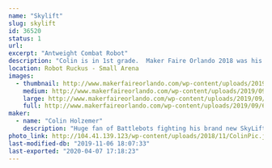 ```yaml
---
name: "Skylift"
slug: skylift
id: 36520
status: 1
url: 
excerpt: "Antweight Combat Robot"
description: "Colin is in 1st grade.  Maker Faire Orlando 2018 was his first robot fight and Maker Faire 2019 will be his fifth.  This year there are two more bots on the team in addition to SkyLift.  Rainbow Poison (Rylee) and Cliff Flipper (Adam)."
location: Robot Ruckus - Small Arena
images:
  - thumbnail: http://www.makerfaireorlando.com/wp-content/uploads/2019/09/68592293_10158354858084179_6751553933497335808_o.jpg
    medium: http://www.makerfaireorlando.com/wp-content/uploads/2019/09/68592293_10158354858084179_6751553933497335808_o.jpg
    large: http://www.makerfaireorlando.com/wp-content/uploads/2019/09/68592293_10158354858084179_6751553933497335808_o.jpg
    full: http://www.makerfaireorlando.com/wp-content/uploads/2019/09/68592293_10158354858084179_6751553933497335808_o.jpg
maker:
  - name: "Colin Holzemer"
    description: "Huge fan of Battlebots fighting his brand new SkyLift robot in the Antweight division.  "
photo_link: http://104.41.139.123/wp-content/uploads/2018/11/ColinPic.jpg
last-modified-db: "2019-11-06 18:07:33"
last-exported: "2020-04-07 17:18:23"
---
```

